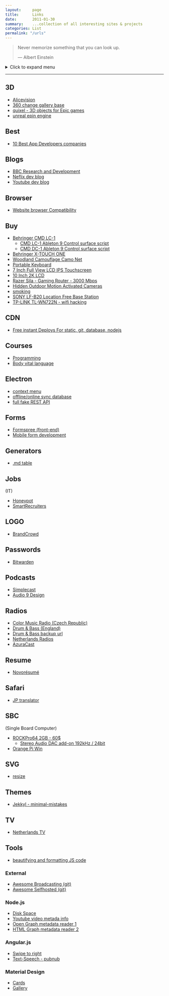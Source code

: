 ```yaml
---
layout:     page
title:      Links
date:       2011-01-30
summary:    ...collection of all interesting sites & projects
categories: List
permalink: "/urls"
---
```


> Never memorize something that you can look up.
>
> ― Albert Einstein

<details><summary>Click to expand menu</summary>


- [3D](#3d)
- [Blogs](#blogs)
- [Browser](#browser)
- [Buy](#buy)
- [CDN](#cdn)
- [Courses](#courses)
- [Electron](#electron)
- [Forms](#forms)
- [Generators](#generators)
- [Jobs](#jobs)
- [Logo](#logo)
- [Passwords](#passwords)
- [Podcasts](#podcasts)
- [Radios](#radios)
- [Resume](#resume)
- [Safari](#safari)
- [SBC](#sbc)
- [Themes](#themes)
- [TV](#tv)
- [External](#external)

</details>



----

## 3D

- [Alicevision](https://alicevision.org)
- [360 change gallery base](https://glitch.com/~aframe-gallery)
- [quixel - 3D objects for Epic games](https://quixel.com)
- [unreal epin engine](https://www.unrealengine.com/id/login?client_id=17ce2d2864834898ab71847859286c81&amp;response_type=code)


## Best

- [10 Best App Developers companies](https://www.10bestdesign.com/firms/app/)

## Blogs

- [BBC Research and Development](https://www.bbc.co.uk/rd/blog "BBC Research and Development")
- [Neflix dev blog](http://https://netflixtechblog.com/ "Neflix developer blog")
- [Youtube dev blog](https://youtube-eng.googleblog.com/ "Youtube dev blog")

## Browser

- [Website browser Compatibility](https://www.powermapper.com/products/sortsite/checks/browser-compatibility)


## Buy

- [Behringer CMD LC-1](https://www.amazon.co.uk/gp/offer-listing/B00DW5N99Y/ref=dp_olp_new_mbc?ie=UTF8&condition=new)
  - [CMD LC-1 Ableton 9 Control surface script](https://github.com/mpiraux/CMD-LC-1-Ableton-9-Control-Surface-Script)
  - [CMD DC-1 Ableton 9 Control surface script](https://github.com/mpiraux/CMD-DC-1-Ableton-9-Control-Surface-Script)
- [Behringer X-TOUCH ONE](https://www.thomann.de/nl/behringer_x_touch_one.htm)
- [Woodland Camouflage Camo Net](https://www.dennisdeal.com/products/5mx1-5m-woodland-camouflage-camo-net-for-camping-military-photography)
- [Portable Keyboard](https://www.sossolutions.nl/ipazzport-met-laserpointer)
- [7 Inch Full View LCD IPS Touchscreen](https://www.banggood.com/nl/7-Inch-Full-View-LCD-IPS-Touch-Screen-1024+600-800+480-HD-HDMI-Display-Monitor-for-Raspberry-Pi-p-1633584.html?akmClientCountry=NL&rmmds=search&ID=514801&cur_warehouse=CN)
- [10 Inch 2K LCD](https://www.banggood.com/nl/10-inch-2560x1600P-2K-FHD-Monitor-IPS-Wide-Angle-Display-Screen-with-Protective-Case-for-Raspberry-Pi-4-Model-B-3-Model-Bplus-Pi3-PS3-PS4-WiiU-Xbox360-p-1472776.html?rmmds=detail-left-hotproducts__12&cur_warehouse=CZ)
- [Razer Sila - Gaming Router - 3000 Mbps](https://www.bol.com/nl/p/razer-sila-gaming-router-3000-mbps/9200000100294206/?Referrer=ADVNLGOO002013-G-49170246635-S-472333311995-9200000100294206&gclid=EAIaIQobChMI2MOnlpnI5wIVQeh3Ch1mEAQQEAQYAiABEgLnt_D_BwE#product_specifications)
- [Hidden Outdoor Motion Activated Cameras](https://reolink.com/outdoor-motion-activated-camera/#part1)
- [smoking](https://rolls69.com/en/home)
- [SONY LF-B20 Location Free Base Station](https://www.ebay.nl/itm/233008730915)
- [TP-LINK TL-WN722N - wifi hacking](https://www.megekko.nl/product/0/953459/TP-LINK-TL-WN722N)

## CDN 

- [Free instant Deploys For static, git, database, nodejs](https://render.com/pricing)


## Courses

- [Programming](https://www.classcentral.com/subject/programming-and-software-development?page=2)
- [Body vital language](https://www.coursera.org/learn/vital-signs)

## Electron

- [context menu](https://github.com/sindresorhus/electron-context-menu)
- [offline/online sync database](https://github.com/pouchdb/pouchdb)
- [full fake REST API](https://github.com/typicode/json-server)

## Forms

- [Formspree (front-end)](https://formspree.io/ "Formspree")
- [Mobile form development](https://www.smashingmagazine.com/2018/08/ux-html5-mobile-form-part-2/)

## Generators

- [.md table](https://jakebathman.github.io/Markdown-Table-Generator/)

## Jobs

(IT)

- [Honeypot](https://www.honeypot.io/lp/join)
- [SmartRecruiters](https://jobs.smartrecruiters.com/?keyword=netherlands)

## LOGO

- [BrandCrowd](https://www.brandcrowd.com)

## Passwords

- [Bitwarden](https://bitwarden.com/pricing/)

## Podcasts

- [Simplecast](https://simplecast.com/)
- [Audio 9 Design](https://www.10bestdesign.com/podcast/)

## Radios

- [Color Music Radio (Czech Republic)](http://icecast8.play.cz/color128.mp3 "Color Music Radio (Czech Republic)")
- [Drum & Bass (England)](http://trace.dnbradio.com:8000/dnbradio_main.mp3 "Drum & Bass (England)")
- [Drum & Bass backup url](https://dnbradio.hardcoding.nl/dnbradio_main.mp3)
- [Netherlands Radios](https://www.radiozenders.fm/drum-and-bass-radio)
- [AzuraCast](https://github.com/AzuraCast/AzuraCast)

## Resume

- [Novorésumé](https://novoresume.com/ "Novorésumé")

## Safari

- [JP translator](https://github.com/ashchan/safarikai)


## SBC 

(Single Board Computer)

- [ROCKPro64 2GB - 60$](https://pine64.com/?product=rockpro64-2gb-single-board-computer&v=0446c16e2e66)
  - [Stereo Audio DAC add-on 192kHz / 24bit](https://www.sossolutions.nl/pine64-rock64-audio-pot-board)
- [Orange Pi Win](http://www.orangepi.org/OrangePiWin_WinPlus/)

## SVG

- [resize](https://www.iloveimg.com/download/t3zh88jskp1tr4Ad9Am9w5kdccgxmxdAyzyrj8z34ngjAhcp9r8yzdk08xk6c9hfj0z2q1hkkjsbtspjm1tgd9r2r82pvnq5q2zbrlwg0s7m3nd6zjdpn2n8wxmx2rw4yqAbgsx0p49kpf9kqpfxly7zxxyfk4gjdqwshxt6tq5r9f0cwwh1/4)


## Themes

- [Jekkyl - minimal-mistakes](https://github.com/mmistakes/minimal-mistakes)

## TV

- [Netherlands TV](https://www.nederland.tv/)

## Tools

- [beautifying and formatting JS code](https://www.10bestdesign.com/tools/)

### External

- [Awesome Broadcasting (git)](https://github.com/ebu/awesome-broadcasting "Awesome Broadcasting (git)")
- [Awesome Selfhosted (git)](https://github.com/awesome-selfhosted/awesome-selfhosted "Awesome-Selfhosted")


### Node.js

- [Disk Space](https://github.com/JakubKrizka/available-disk-space-nodejs/blob/master/index.js)
- [Youtube video metada info](https://www.npmjs.com/package/updated-youtube-info)
- [Open Graph metadata reader 1](https://www.npmjs.com/package/open-graph-scraper)
- [HTML Graph metadata reader 2](https://www.npmjs.com/package/html-metadata-parser)

### Angular.js

- [Swipe to right](https://codepen.io/danemacaulay/pen/PZpWMg)
- [Text-Speech - pubnub](https://codepen.io/sunnygleason/pen/jrwEXy)

### Material Design

- [Cards](https://codepen.io/DiEH/pen/jOPPzLV)
- [Gallery](https://codepen.io/ettrics/pen/VvxmPV)



